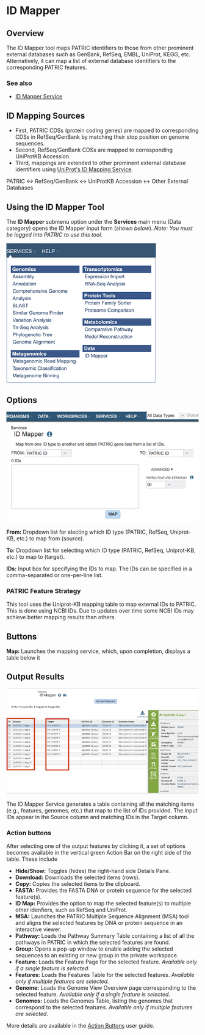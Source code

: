 # ID Mapper

## Overview
The ID Mapper tool maps PATRIC identifiers to those from other prominent external databases such as GenBank, RefSeq, EMBL, UniProt, KEGG, etc. Alternatively, it can map a list of external database identifiers to the corresponding PATRIC features. 

### See also
* [ID Mapper Service](https://patricbrc.org/app/IDMapper)

## ID Mapping Sources
  * First, PATRIC CDSs (protein coding genes) are mapped to
    corresponding CDSs in RefSeq/GenBank by matching their stop position
    on genome sequences.
  * Second, RefSeq/GenBank CDSs are mapped to corresponding UniProtKB
    Accession.
  * Third, mappings are extended to other prominent external database
    identifiers using [UniProt's ID Mapping Service](http://www.uniprot.org/mapping/).

PATRIC <-> RefSeq/GenBank <-> UniProtKB Accession <-> Other External Databases

## Using the ID Mapper Tool
The **ID Mapper** submenu option under the **Services** main menu (Data category) opens the ID Mapper input form (*shown below*). *Note: You must be logged into PATRIC to use this tool.*

![ID Mapper Menu](../images/services_menu.png)

## Options
![ID Mapper Input Form](../images/id_mapper_input_form.png) 

**From:** Dropdown list for electing which ID type (PATRIC, RefSeq, Uniprot-KB, etc.) to map from (source).

**To:** Dropdown list for selecting which ID type (PATRIC, RefSeq, Uniprot-KB, etc.) to map to (target). 

**IDs:** Input box for specifying the IDs to map.  The IDs can be specified in a comma-separated or one-per-line list.

### PATRIC Feature Strategy 
This tool uses the Uniprot-KB mapping table to map external IDs to PATRIC. This is done using NCBI IDs. Due to updates over time some NCBI IDs may achieve better mapping results than others. 

## Buttons
**Map:** Launches the mapping service, which, upon completion, displays a table below it 

## Output Results
![ID Mapper Service Results](../images/id_mapper_service_results.png) 

The ID Mapper Service generates a table containing all the matching items (e.g., features, genomes, etc.) that map to the list of IDs provided. The input IDs appear in the Source column and matching IDs in the Target column.  

### Action buttons
After selecting one of the output features by clicking it, a set of options becomes available in the vertical green Action Bar on the right side of the table.  These include

* **Hide/Show:** Toggles (hides) the right-hand side Details Pane.
* **Download:**  Downloads the selected items (rows).
* **Copy:** Copies the selected items to the clipboard.
* **FASTA:** Provides the FASTA DNA or protein sequence for the selected feature(s).
* **ID Map:** Provides the option to map the selected feature(s) to multiple other idenfiers, such as RefSeq and UniProt.
* **MSA:** Launches the PATRIC Multiple Sequence Alignment (MSA) tool and aligns the selected features by DNA or protein sequence in an interactive viewer.
* **Pathway:** Loads the Pathway Summary Table containing a list of all the pathways in PATRIC in which the selected features are found.
* **Group:** Opens a pop-up window to enable adding the selected sequences to an existing or new group in the private workspace.
* **Feature:** Loads the Feature Page for the selected feature. *Available only if a single feature is selected.*
* **Features:** Loads the Features Table for the selected features. *Available only if multiple features are selected.*
* **Genome:** Loads the Genome View Overview page corresponding to the selected feature.  *Available only if a single feature is selected.*
* **Genomes:** Loads the Genomes Table, listing the genomes that correspond to the selected features. *Available only if multiple features are selected.*

More details are available in the [Action Buttons](../action_buttons.html) user guide.
